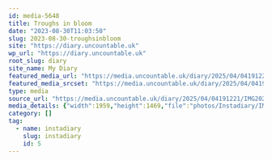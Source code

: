 ```yaml
---
id: media-5648
title: Troughs in bloom
date: "2023-08-30T11:03:50"
slug: 2023-08-30-troughsinbloom
site: "https://diary.uncountable.uk"
wp_url: "https://diary.uncountable.uk"
root_slug: diary
site_name: My Diary
featured_media_url: "https://media.uncountable.uk/diary/2025/04/04191221/IMG20230830120350.webp"
featured_media_srcset: "https://media.uncountable.uk/diary/2025/04/04191221/IMG20230830120350-300x225.webp 300w, https://media.uncountable.uk/diary/2025/04/04191221/IMG20230830120350-1024x768.webp 1024w, https://media.uncountable.uk/diary/2025/04/04191221/IMG20230830120350-150x150.webp 150w, https://media.uncountable.uk/diary/2025/04/04191221/IMG20230830120350-640x480.webp 640w, https://media.uncountable.uk/diary/2025/04/04191221/IMG20230830120350.webp 1959w"
type: media
source_url: "https://media.uncountable.uk/diary/2025/04/04191221/IMG20230830120350.webp"
media_details: {"width":1959,"height":1469,"file":"photos/Instadiary/IMG20230830120350.webp","filesize":165358,"sizes":{"medium":{"file":"IMG20230830120350-300x225.webp","width":300,"height":225,"filesize":27812,"mime_type":"image/webp","source_url":"https://media.uncountable.uk/diary/2025/04/04191221/IMG20230830120350-300x225.webp"},"large":{"file":"IMG20230830120350-1024x768.webp","width":1024,"height":768,"filesize":171796,"mime_type":"image/webp","source_url":"https://media.uncountable.uk/diary/2025/04/04191221/IMG20230830120350-1024x768.webp"},"thumbnail":{"file":"IMG20230830120350-150x150.webp","width":150,"height":150,"filesize":10596,"mime_type":"image/webp","source_url":"https://media.uncountable.uk/diary/2025/04/04191221/IMG20230830120350-150x150.webp"},"mobwidth":{"file":"IMG20230830120350-640x480.webp","width":640,"height":480,"filesize":91680,"mime_type":"image/webp","source_url":"https://media.uncountable.uk/diary/2025/04/04191221/IMG20230830120350-640x480.webp"},"full":{"file":"IMG20230830120350.webp","width":1959,"height":1469,"mime_type":"image/webp","source_url":"https://media.uncountable.uk/diary/2025/04/04191221/IMG20230830120350.webp"}},"image_meta":{"aperture":"0","credit":"","camera":"","caption":"","created_timestamp":"0","copyright":"","focal_length":"0","iso":"0","shutter_speed":"0","title":"","orientation":"0","keywords":[]}}
category: []
tag:
  - name: instadiary
    slug: instadiary
    id: 5
---
```


